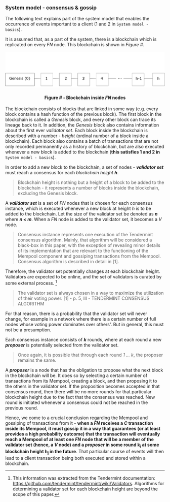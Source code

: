 ### System model - consensus & gossip

The following text explains part of the system model that enables the occurrence of events important to a client (1 and 2 in `System model - basics`).

It is assumed that, as a part of the system, there is a blockchain which is replicated on every *FN* node. This blockchain is shown in *Figure #*.

![](https://github.com/lukamiletic95/papers/blob/master/images/fig2.png)
<div align='center'> 
	<h4>Figure # - Blockchain inside <i>FN</i> nodes</h4>
</div>

The blockchain consists of blocks that are linked in some way (e.g. every block contains a hash function of the previous block). The first block in the blockchain is called a *Genesis* block, and every other block can trace its lineage back to it. In addition, the *Genesis* block also contains information about the first ever *validator set*. Each block inside the blockchain is described with a number - *height* (ordinal number of a block inside a blockchain).  Each block also contains a batch of transactions that are not only recorded permanently as a history of blockchain, but are also executed whenever a new block is added to the blockchain (**this satisfies 1 and 2 in** `System model - basics`).

In order to add a new block to the blockchain, a set of nodes - ***validator set*** must reach a consensus for each *blockchain height* ***h***. 

> Blockchain height is nothing but a height of a block to be added to the blockchain - it represents a number of blocks inside the blockchain, excluding the Genesis block.

A ***validator set*** is a set of *FN* nodes that is chosen for each consensus instance, which is executed whenever a new block at height *h* is to be added to the blockchain. Let the size of the validator set be denoted as ***n*** where ***n < m***. When a *FN* node is added to the validator set, it becomes a *V* node.

> Consensus instance represents one execution of the Tendermint consensus algorithm. Mainly, that algorithm will be considered a black-box in this paper, with the exception of revealing minor details of its implementation that are relevant to the functioning of the Mempool component and gossiping transactions from the Mempool. Consensus algorithm is described in detail in [1].

Therefore, the validator set potentially changes at each blockchain height. Validators are expected to be online, and the set of validators is curated by some external process. [^1]

> The validator set is always chosen in a way to maximize the utilization of their voting power. [1] - p. 5, III - TENDERMINT CONSENSUS ALGORITHM

For that reason, there is a probability that the validator set will never change, for example in a network where there is a certain number of full nodes whose voting power dominates over others'. But in general, this must not be a presumption.

Each consensus instance consists of ***k*** rounds, where at each round a new ***proposer*** is potentially selected from the validator set. 

> Once again, it is possible that through each round *1 ... k*, the proposer remains the same.

A ***proposer*** is a node that has the obligation to propose what the next block in the blockchain will be. It does so by selecting a certain number of transactions from its Mempool, creating a block, and then proposing it to the others in the validator set. If the proposition becomes accepted in that consensus round, then there will be no more rounds for that particular blockchain height due to the fact that the consensus was reached. New round is initiated whenever a consensus could not be reached in the previous round.

Hence, we come to a crucial conclusion regarding the Mempool and gossiping of transactions from it - **when a *FN* receives a *C* transaction inside its Mempool, it must gossip it in a way that guarantees (or at least provides a high probability outcome) that the transaction will eventually reach a Mempool of at least one *FN* node that will be a member of the validator set (hence, a *V* node) and a *proposer* in some round k<sub>i</sub> at some blockchain height h<sub>j</sub> in the future**. That particular course of events will then lead to a client transaction being both executed and stored within a blockchain.

[^1]: This information was extracted from the Tendermint documentation: <https://github.com/tendermint/tendermint/wiki/Validators>. Algorithms for determining a validator set for each blockchain height are beyond the scope of this paper. 
<!--stackedit_data:
eyJoaXN0b3J5IjpbLTY1NTk1MTMyNiwzOTQ3MzAyNjUsNDYzMD
M2NDUzLDE3OTk4MjkwOTgsLTIxMTg0NTEwMiwxMTUwMDQwMzAw
LC0yMDQ0NDQyNzkxLDgwMzUxMjAzNSw4MTExNTQxMTIsMjkwNz
I2NjIzLC0xNjY3MTE4NjQ3LC04ODgzODMyMzUsLTExNzE0MDQx
ODgsMTY5MDM2NjgxOSwtMTA1ODgxNDE3MywtNTMxNDg1NDI3LD
EyMzU4NTM1NjgsNDUwODEyNjEzLDExNDU4NjYxNDcsMjE3NzUy
Mjk0XX0=
-->